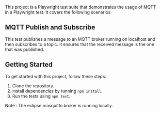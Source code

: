 

This project is a Playwright test suite that demonstrates the usage of MQTT in a Playwright test. It covers the following scenarios:

## MQTT Publish and Subscribe

This test publishes a message to an MQTT broker running on localhost and then subscribes to a topic. It ensures that the received message is the one that was published.

## Getting Started

To get started with this project, follow these steps:

1. Clone the repository.
2. Install dependencies by running `npm install`.
3. Run the tests using `npm test`.

Note : The eclipse mosquitto broker is running locally. 

